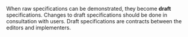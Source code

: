 When raw specifications can be demonstrated, they become **draft** specifications. Changes to draft specifications should be done in consultation with users. Draft specifications are contracts between the editors and implementers.

